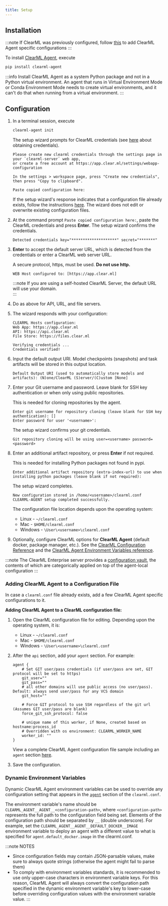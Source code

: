 ```yaml
---
title: Setup
---
```


## Installation

:::note
If ClearML was previously configured, follow [this](#adding-clearml-agent-to-a-configuration-file) to add 
ClearML Agent specific configurations
:::

To install [ClearML Agent](../clearml_agent.md), execute
```bash
pip install clearml-agent
```

:::info
Install ClearML Agent as a system Python package and not in a Python virtual environment.
An agent that runs in Virtual Environment Mode or Conda Environment Mode needs to create virtual environments, and
it can't do that when running from a virtual environment.
:::

## Configuration

1. In a terminal session, execute
   ```bash
   clearml-agent init
   ```

    The setup wizard prompts for ClearML credentials (see [here](../webapp/settings/webapp_settings_profile.md#clearml-api-credentials) about obtaining credentials).
    ```
    Please create new clearml credentials through the settings page in your `clearml-server` web app, 
    or create a free account at https://app.clear.ml/settings/webapp-configuration
    
    In the settings > workspace page, press "Create new credentials", then press "Copy to clipboard".

    Paste copied configuration here:    
    ```
    
    If the setup wizard's response indicates that a configuration file already exists, follow the instructions [here](#adding-clearml-agent-to-a-configuration-file). 
   The wizard does not edit or overwrite existing configuration files.

1. At the command prompt `Paste copied configuration here:`, paste the ClearML credentials and press **Enter**. 
   The setup wizard confirms the credentials. 
        
   ```
   Detected credentials key="********************" secret="*******"
   ```
        
1. **Enter** to accept the default server URL, which is detected from the credentials or enter a ClearML web server URL.

   A secure protocol, https, must be used. **Do not use http.**
    
   ```
   WEB Host configured to: [https://app.clear.ml] 
   ```
        
   :::note
   If you are using a self-hosted ClearML Server, the default URL will use your domain.        
   :::
   
1. Do as above for API, URL, and file servers.

1. The wizard responds with your configuration:
   ```
   CLEARML Hosts configuration:
   Web App: https://app.clear.ml
   API: https://api.clear.ml
   File Store: https://files.clear.ml
        
   Verifying credentials ...
   Credentials verified!
   ```

1. Input the default output URI. Model checkpoints (snapshots) and task artifacts will be stored in this output location.

   ```
   Default Output URI (used to automatically store models and artifacts): (N)one/ClearML (S)erver/(C)ustom [None]
   ```

1. Enter your Git username and password. Leave blank for SSH key authentication or when only using public repositories.
   
   This is needed for cloning repositories by the agent.
   ```
   Enter git username for repository cloning (leave blank for SSH key authentication): []
   Enter password for user '<username>':
   ```     
   The setup wizard confirms your git credentials.
   ``` 
   Git repository cloning will be using user=<username> password=<password>        
   ```
1. Enter an additional artifact repository, or press **Enter** if not required.
   
   This is needed for installing Python packages not found in pypi. 

   ```
   Enter additional artifact repository (extra-index-url) to use when installing python packages (leave blank if not required):
   ```
    The setup wizard completes.
   
   ```
   New configuration stored in /home/<username>/clearml.conf
   CLEARML-AGENT setup completed successfully.
   ```
   
    The configuration file location depends upon the operating system:
            
    * Linux - `~/clearml.conf`
    * Mac - `$HOME/clearml.conf`
    * Windows - `\User\<username>\clearml.conf`

1. Optionally, configure ClearML options for **ClearML Agent** (default docker, package manager, etc.). See the [ClearML Configuration Reference](../configs/clearml_conf.md)
   and the [ClearML Agent Environment Variables reference](../clearml_agent/clearml_agent_env_var.md). 
   
:::note
The ClearML Enterprise server provides a [configuration vault](../webapp/settings/webapp_settings_profile.md#configuration-vault), the contents 
of which are categorically applied on top of the agent-local configuration
:::


### Adding ClearML Agent to a Configuration File

In case a `clearml.conf` file already exists, add a few ClearML Agent specific configurations to it.<br/>

**Adding ClearML Agent to a ClearML configuration file:**

1. Open the ClearML configuration file for editing. Depending upon the operating system, it is:
    * Linux - `~/clearml.conf`
    * Mac - `$HOME/clearml.conf`
    * Windows - `\User\<username>\clearml.conf`

1. After the `api` section, add your `agent` section. For example:
   ```
   agent {
       # Set GIT user/pass credentials (if user/pass are set, GIT protocol will be set to https)
       git_user=""
       git_pass=""
       # all other domains will use public access (no user/pass). Default: always send user/pass for any VCS domain
       git_host=""
   
       # Force GIT protocol to use SSH regardless of the git url (Assumes GIT user/pass are blank)
       force_git_ssh_protocol: false
   
       # unique name of this worker, if None, created based on hostname:process_id
       # Overridden with os environment: CLEARML_WORKER_NAME
       worker_id: ""
   }   
   ```
   View a complete ClearML Agent configuration file sample including an `agent` section [here](https://github.com/clearml/clearml-agent/blob/master/docs/clearml.conf).

1. Save the configuration.

### Dynamic Environment Variables
Dynamic ClearML Agent environment variables can be used to override any configuration setting that appears in the [`agent`](../configs/clearml_conf.md#agent-section) 
section of the `clearml.conf`.

The environment variable's name should be `CLEARML_AGENT__AGENT__<configuration-path>`, where `<configuration-path>` 
represents the full path to the configuration field being set. Elements of the configuration path should be separated by 
`__` (double underscore). For example, set the `CLEARML_AGENT__AGENT__DEFAULT_DOCKER__IMAGE` environment variable to 
deploy an agent with a different value to what is specified for `agent.default_docker.image` in the clearml.conf.

:::note NOTES
* Since configuration fields may contain JSON-parsable values, make sure to always quote strings (otherwise the agent 
might fail to parse them)
* To comply with environment variables standards, it is recommended to use only upper-case characters in 
environment variable keys. For this reason, ClearML Agent will always convert the configuration path specified in the 
dynamic environment variable's key to lower-case before overriding configuration values with the environment variable 
value.
:::